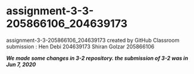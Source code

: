 # assignment-3-3-205866106_204639173
assignment-3-3-205866106_204639173 created by GitHub Classroom
submission : Hen Debi 204639173 
Shiran Golzar 205866106

***We made some changes in 3-2 repository. the submission of 3-2 was in Jun 7, 2020***
